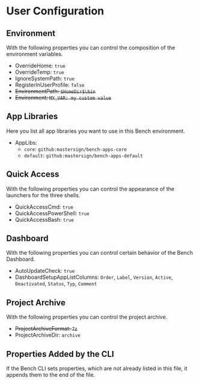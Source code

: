 ﻿# User Configuration

## Environment

With the following properties you can control the composition of the environment variables.

* OverrideHome: `true`
* OverrideTemp: `true`
* IgnoreSystemPath: `true`
* RegisterInUserProfile: `false`
* ~~EnvironmentPath: `$HomeDir$\bin`~~
* ~~Environment: `MY_VAR: my custom value`~~

## App Libraries

Here you list all app libraries you want to use in this Bench environment.

* AppLibs:
    + `core`: `github:mastersign/bench-apps-core`
    + `default`: `github:mastersign/bench-apps-default`

## Quick Access

With the following properties you can control the appearance of the launchers for the three shells.

* QuickAccessCmd: `true`
* QuickAccessPowerShell: `true`
* QuickAccessBash: `true`

## Dashboard

With the following properties you can control certain behavior of the Bench Dashboard.

* AutoUpdateCheck: `true`
* DashboardSetupAppListColumns: `Order`, `Label`, `Version`, `Active`, `Deactivated`, `Status`, `Typ`, `Comment`

## Project Archive

With the following properties you can control the project archive.

* ~~ProjectArchiveFormat: `7z`~~
* ProjectArchiveDir: `archive`

## Properties Added by the CLI

If the Bench CLI sets properties, which are not already listed in this file,
it appends them to the end of the file.

